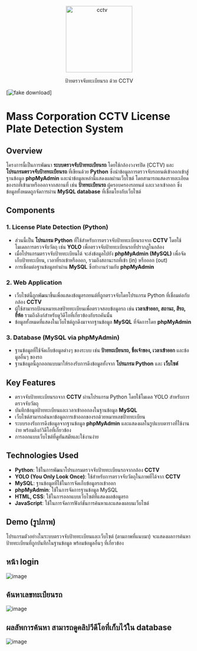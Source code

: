 <p align="center">
  <img width="180" src="https://img2.pic.in.th/pic/mass.png")
" alt="cctv">
  <p align="center">ป้ายตรวจจับทะเบียนรถ ด้วย CCTV </p>
</p>

[![fake download](https://img.shields.io/github/downloads/lencx/ChatGPT/total.svg?style=flat-square)]

# Mass Corporation CCTV License Plate Detection System

## Overview

โครงการนี้เป็นการพัฒนา **ระบบตรวจจับป้ายทะเบียนรถ** โดยใช้กล้องวงจรปิด (CCTV) และ **โปรแกรมตรวจจับป้ายทะเบียนรถ** ที่เขียนด้วย **Python** ซึ่งนำข้อมูลการตรวจจับรถยนต์เข้าออกเข้าสู่ฐานข้อมูล **phpMyAdmin** และนำข้อมูลเหล่านี้แสดงผลผ่านเว็บไซต์ โดยสามารถแสดงรายละเอียดของรถที่เข้ามาหรือออกจากสถานที่ เช่น **ป้ายทะเบียนรถ** ผู้ครอบครองรถยนต์ และเวลาเข้าออก ซึ่งข้อมูลทั้งหมดถูกจัดการผ่าน **MySQL database** ที่เชื่อมโยงกับเว็บไซต์

## Components

### 1. License Plate Detection (Python)

- ส่วนนี้เป็น **โปรแกรม Python** ที่ใช้สำหรับการตรวจจับป้ายทะเบียนรถจาก **CCTV** โดยใช้โมเดลการตรวจจับวัตถุ เช่น **YOLO** เพื่อตรวจจับป้ายทะเบียนรถที่ปรากฏในกล้อง
- เมื่อโปรแกรมตรวจจับป้ายทะเบียนได้ จะส่งข้อมูลไปยัง **phpMyAdmin (MySQL)** เพื่อจัดเก็บป้ายทะเบียน, เวลาที่รถเข้าหรือออก, รวมถึงสถานะรถที่เข้า (in) หรือออก (out)
- การเชื่อมต่อฐานข้อมูลทำผ่าน **MySQL** ซึ่งทำงานร่วมกับ **phpMyAdmin**

### 2. Web Application

- เว็บไซต์นี้ถูกพัฒนาขึ้นเพื่อแสดงข้อมูลรถยนต์ที่ถูกตรวจจับโดยโปรแกรม Python ที่เชื่อมต่อกับกล้อง **CCTV**
- ผู้ใช้สามารถป้อนหมายเลขป้ายทะเบียนเพื่อตรวจสอบข้อมูลรถ เช่น **เวลาเข้าออก, สถานะ, สีรถ, ยี่ห้อ** รวมถึงลิงก์สำหรับดูวิดีโอที่เกี่ยวข้องกับรถคันนั้น
- ข้อมูลทั้งหมดที่แสดงในเว็บไซต์ถูกดึงมาจากฐานข้อมูล **MySQL** ที่จัดการโดย **phpMyAdmin**

### 3. Database (MySQL via phpMyAdmin)

- ฐานข้อมูลที่ใช้จัดเก็บข้อมูลต่างๆ ของระบบ เช่น **ป้ายทะเบียนรถ, ชื่อเจ้าของ, เวลาเข้าออก** และข้อมูลอื่นๆ ของรถ
- ฐานข้อมูลนี้ถูกออกแบบมาให้รองรับการดึงข้อมูลทั้งจาก **โปรแกรม Python** และ **เว็บไซต์**

## Key Features

- ตรวจจับป้ายทะเบียนรถจาก **CCTV** ผ่านโปรแกรม Python โดยใช้โมเดล YOLO สำหรับการตรวจจับวัตถุ
- บันทึกข้อมูลป้ายทะเบียนและเวลาเข้าออกลงในฐานข้อมูล **MySQL**
- เว็บไซต์สามารถค้นหาข้อมูลการเข้าออกของรถด้วยหมายเลขป้ายทะเบียน
- ระบบรองรับการดึงข้อมูลจากฐานข้อมูล **phpMyAdmin** และแสดงผลในรูปแบบตารางที่ใช้งานง่าย พร้อมลิงก์วิดีโอที่เกี่ยวข้อง
- การออกแบบเว็บไซต์ที่ดูทันสมัยและใช้งานง่าย

## Technologies Used

- **Python**: ใช้ในการพัฒนาโปรแกรมตรวจจับป้ายทะเบียนรถจากกล้อง **CCTV**
- **YOLO (You Only Look Once)**: ใช้สำหรับการตรวจจับวัตถุในภาพที่ได้จาก **CCTV**
- **MySQL**: ฐานข้อมูลที่ใช้ในการจัดเก็บข้อมูลรถเข้าออก
- **phpMyAdmin**: ใช้ในการจัดการฐานข้อมูล MySQL
- **HTML, CSS**: ใช้ในการออกแบบเว็บไซต์ที่แสดงผลข้อมูลรถ
- **JavaScript**: ใช้ในการจัดการฟังก์ชันการค้นหาและแสดงผลบนเว็บไซต์

## Demo (รูปภาพ)

โปรแกรมตัวอย่างในระบบตรวจจับป้ายทะเบียนและเว็บไซต์ (ตามภาพที่แนบมา) จะแสดงผลการค้นหาป้ายทะเบียนที่ถูกบันทึกในฐานข้อมูล พร้อมข้อมูลอื่นๆ ที่เกี่ยวข้อง

## หน้า login

![image](https://github.com/user-attachments/assets/093570fe-6b70-4327-898a-3eb6126253da)

## ค้นหาเลขทะเบียนรถ

![image](https://github.com/user-attachments/assets/b0ba4e80-3dfc-457e-992f-dcd784ecbc03)

## ผลลัพการค้นหา สามารถดูคลิปวีดีโอที่เก็บไว้ใน database

![image](https://github.com/user-attachments/assets/03f53f3e-a143-47b3-a603-e46420630cd0)

<!-- *check* -->
